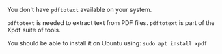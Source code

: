 You don't have `pdftotext` available on your system.

`pdftotext` is needed to extract text from PDF files. `pdftotext` is part of the Xpdf suite of tools.

You should be able to install it on Ubuntu using:
`sudo apt install xpdf`
